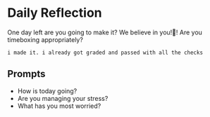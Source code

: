 # Daily Reflection
One day left are you going to make it? We believe in you!💖! Are you timeboxing appropriately? 

```
i made it. i already got graded and passed with all the checks
```

## Prompts
- How is today going? 
- Are you managing your stress?
- What has you most worried?